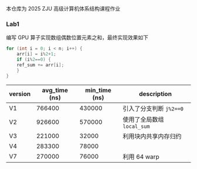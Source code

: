 本仓库为 2025 ZJU 高级计算机体系结构课程作业


### Lab1

编写 GPU 算子实现数组偶数位置元素之和，最终实现效果如下
```cpp
for (int i = 0; i < n; i++) {
    arr[i] = i%2+1;
    if (i%2==0) {
    ref_sum += arr[i];
    }
}
```

| version| avg_time (ns) | min_time (ns) | description |
| - | - | - | - |
| V1 | 766400 | 430000 | 引入了分支判断 `j%2==0`|
| V2 | 926600 | 570000 | 使用了全局数组 `local_sum` |
| V3 | 221000 | 32000  | 利用块内共享内存归约 |
| V4 | 283300 | 78000 | |
| V7 | 270000 | 76000 | 利用 64 warp |